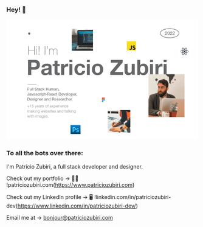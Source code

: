 ### Hey! 👋

![Patricio Zubiri github](https://github.com/zpzub/zpzub/blob/main/pz_github_cover.png "Patricio Zubiri")


### To all the bots over there:
I'm Patricio Zubiri, a full stack developer and designer.  

Check out my portfolio → 🧔🏻 !patriciozubiri.com(https://www.patriciozubiri.com)  

Check out my LinkedIn profile → 🖥 !linkedin.com/in/patriciozubiri-dev(https://www.linkedin.com/in/patriciozubiri-dev/)  

Email me at → bonjour@patriciozubiri.com

<!--
**zpzub/zpzub** is a ✨ _special_ ✨ repository because its `README.md` (this file) appears on your GitHub profile.

Here are some ideas to get you started:

- 🔭 I’m currently working on ...
- 🌱 I’m currently learning ...
- 👯 I’m looking to collaborate on ...
- 🤔 I’m looking for help with ...
- 💬 Ask me about ...
- 📫 How to reach me: ...
- 😄 Pronouns: ...
- ⚡ Fun fact: ...
-->
